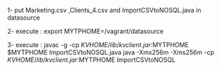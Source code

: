 1- put Marketing.csv ,Clients_4.csv and ImportCSVtoNOSQL.java in datasource

2- execute : export MYTPHOME=/vagrant/datasource



3- execute : 
javac -g -cp $KVHOME/lib/kvclient.jar:$MYTPHOME $MYTPHOME ImportCSVtoNOSQL.java
java -Xmx256m -Xms256m -cp $KVHOME/lib/kvclient.jar:$MYTPHOME ImportCSVtoNOSQL